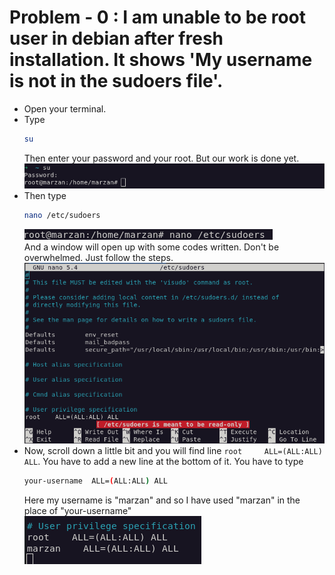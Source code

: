 # **Problem - 0 :** I am unable to be root user in debian after fresh installation. It shows 'My username is not in the sudoers file'.

- Open your terminal.
- Type
     ```sh
     su
     ```
     Then enter your password and your root. But our work is done yet.
     ![Be root by typing `su`](../assets/0-username-is-not-the-sudoers-fie/beeing-root.png "Be root by typing su")
- Then type
     ```sh
     nano /etc/sudoers
     ```
     ![Finding the file](../assets/0-username-is-not-the-sudoers-fie/finding-the-file.png "Finding the file") <br>
     And a window will open up with some codes written. Don't be overwhelmed. Just follow the steps. <br>
     ![Sudoers file's window](../assets/0-username-is-not-the-sudoers-fie/sudoers-window.png "Sudoers file's window")
- Now, scroll down a little bit and you will find line `root     ALL=(ALL:ALL) ALL`. You have to add a new line at the bottom of it. You have to type
     ```sh
     your-username  ALL=(ALL:ALL) ALL
     ``` 
     Here my username is "marzan" and so I have used "marzan" in the place of "your-username" <br>
     ![Adding our targeted line](../assets/0-username-is-not-the-sudoers-fie/edited-version.png "Adding our targeted line")

